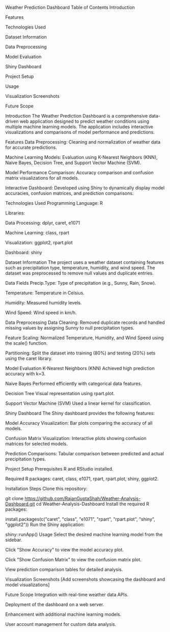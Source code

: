 Weather Prediction Dashboard
Table of Contents
Introduction

Features

Technologies Used

Dataset Information

Data Preprocessing

Model Evaluation

Shiny Dashboard

Project Setup

Usage

Visualization Screenshots

Future Scope

Introduction
The Weather Prediction Dashboard is a comprehensive data-driven web application designed to predict weather conditions using multiple machine learning models. The application includes interactive visualizations and comparisons of model performance and predictions.

Features
Data Preprocessing: Cleaning and normalization of weather data for accurate predictions.

Machine Learning Models: Evaluation using K-Nearest Neighbors (KNN), Naive Bayes, Decision Tree, and Support Vector Machine (SVM).

Model Performance Comparison: Accuracy comparison and confusion matrix visualizations for all models.

Interactive Dashboard: Developed using Shiny to dynamically display model accuracies, confusion matrices, and prediction comparisons.

Technologies Used
Programming Language: R

Libraries:

Data Processing: dplyr, caret, e1071

Machine Learning: class, rpart

Visualization: ggplot2, rpart.plot

Dashboard: shiny

Dataset Information
The project uses a weather dataset containing features such as precipitation type, temperature, humidity, and wind speed. The dataset was preprocessed to remove null values and duplicate entries.

Data Fields
Precip.Type: Type of precipitation (e.g., Sunny, Rain, Snow).

Temperature: Temperature in Celsius.

Humidity: Measured humidity levels.

Wind Speed: Wind speed in km/h.

Data Preprocessing
Data Cleaning: Removed duplicate records and handled missing values by assigning Sunny to null precipitation types.

Feature Scaling: Normalized Temperature, Humidity, and Wind Speed using the scale() function.

Partitioning: Split the dataset into training (80%) and testing (20%) sets using the caret library.

Model Evaluation
K-Nearest Neighbors (KNN)
Achieved high prediction accuracy with k=3.

Naive Bayes
Performed efficiently with categorical data features.

Decision Tree
Visual representation using rpart.plot.

Support Vector Machine (SVM)
Used a linear kernel for classification.

Shiny Dashboard
The Shiny dashboard provides the following features:

Model Accuracy Visualization: Bar plots comparing the accuracy of all models.

Confusion Matrix Visualization: Interactive plots showing confusion matrices for selected models.

Prediction Comparisons: Tabular comparison between predicted and actual precipitation types.

Project Setup
Prerequisites
R and RStudio installed.

Required R packages: caret, class, e1071, rpart, rpart.plot, shiny, ggplot2.

Installation Steps
Clone this repository:

git clone https://github.com/RajanGuptaShah/Weather-Analysis-Dashboard.git
cd Weather-Analysis-Dashboard
Install the required R packages:

install.packages(c("caret", "class", "e1071", "rpart", "rpart.plot", "shiny", "ggplot2"))
Run the Shiny application:

shiny::runApp()
Usage
Select the desired machine learning model from the sidebar.

Click "Show Accuracy" to view the model accuracy plot.

Click "Show Confusion Matrix" to view the confusion matrix plot.

View prediction comparison tables for detailed analysis.

Visualization Screenshots
[Add screenshots showcasing the dashboard and model visualizations]

Future Scope
Integration with real-time weather data APIs.

Deployment of the dashboard on a web server.

Enhancement with additional machine learning models.

User account management for custom data analysis.
